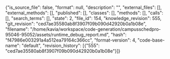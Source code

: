 {"is_source_file": false, "format": null, "description": "", "external_files": [], "external_methods": [], "published": [], "classes": [], "methods": [], "calls": [], "search_terms": [], "state": 2, "file_id": 154, "knowledge_revision": 555, "git_revision": "ced7ae35580ab8f3907f09b090d42920b0a1b08e", "filename": "/home/kavia/workspace/code-generation/campusschedpro-95046-95052/assets/runtime_debug_report.md", "hash": "f47986e003291a4a512ea79164c366cc", "format-version": 4, "code-base-name": "default", "revision_history": [{"555": "ced7ae35580ab8f3907f09b090d42920b0a1b08e"}]}